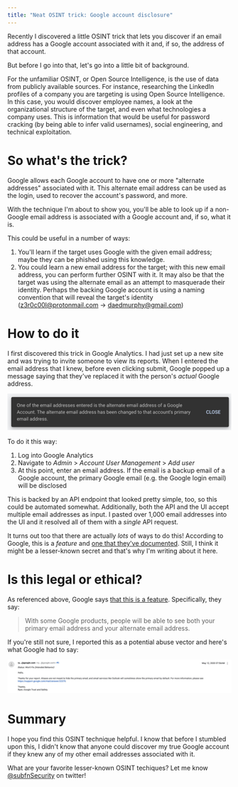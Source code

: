 ```yaml
---
title: "Neat OSINT trick: Google account disclosure"
---
```


Recently I discovered a little OSINT trick that lets you discover if an email address has a Google account associated with it and, if so, the address of that account.

But before I go into that, let's go into a little bit of background.

For the unfamiliar OSINT, or Open Source Intelligence, is the use of data from publicly available sources. For instance, researching the LinkedIn profiles of a company you are targeting is using Open Source Intelligence. In this case, you would discover employee names, a look at the organizational structure of the target, and even what technologies a company uses. This is information that would be useful for password cracking (by being able to infer valid usernames), social engineering, and technical exploitation.

# So what's the trick?
Google allows each Google account to have one or more "alternate addresses" associated with it. This alternate email address can be used as the login, used to recover the account's password, and more.

With the technique I'm about to show you, you'll be able to look up if a non-Google email address is associated with a Google account and, if so, what it is.

This could be useful in a number of ways:

1. You'll learn if the target uses Google with the given email address; maybe they can be phished using this knowledge.
2. You could learn a new email address for the target; with this new email address, you can perform further OSINT with it. It may also be that the target was using the alternate email as an attempt to masquerade their identity. Perhaps the backing Google account is using a naming convention that will reveal the target's identity (z3r0c00l@protonmail.com -> daedmurphy@gmail.com)

# How to do it
I first discovered this trick in Google Analytics. I had just set up a new site and was trying to invite someone to view its reports. When I entered the email address that I knew, before even clicking submit, Google popped up a message saying that they've replaced it with the person's _actual_ Google address.

![The popup you get from Google when you add an alternate email](/assets/img/ga-osint-trick-popup.jpeg)

To do it this way:

  1. Log into Google Analytics
  2. Navigate to _Admin_ > _Account User Management_ > _Add user_
  3. At this point, enter an email address. If the email is a backup email of a Google account, the primary Google email (e.g. the Google login email) will be disclosed

This is backed by an API endpoint that looked pretty simple, too, so this could be automated somewhat. Additionally, both the API and the UI accept multiple email addresses as input. I pasted over 1,000 email addresses into the UI and it resolved all of them with a _single_ API request.

It turns out too that there are actually _lots_ of ways to do this! According to Google, this is a _feature_ and [one that they've documented](https://support.google.com/accounts/answer/176347). Still, I think it might be a lesser-known secret and that's why I'm writing about it here.

# Is this legal or ethical?
As referenced above, Google says [that this is a feature](https://support.google.com/accounts/answer/176347). Specifically, they say:

> With some Google products, people will be able to see both your primary email address and your alternate email address.

If you're still not sure, I reported this as a potential abuse vector and here's what Google had to say:

![Response from Google about account lookup as an abuse vector: This is a feature and we're not going to fix it](/assets/img/ga-osint-trick-wontfix.jpeg)

# Summary
I hope you find this OSINT technique helpful. I know that before I stumbled upon this, I didn't know that anyone could discover my true Google account if they knew any of my other email addresses associated with it.

What are your favorite lesser-known OSINT techiques? Let me know [@subfnSecurity](https://twitter.com/subfnSecurity) on twitter!